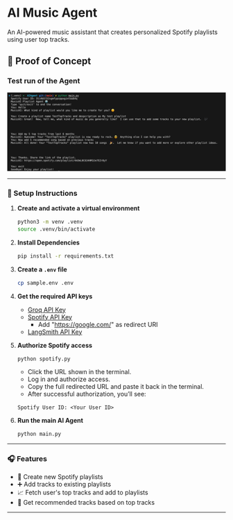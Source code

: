 # AI Music Agent

An AI-powered music assistant that creates personalized Spotify playlists using user top tracks.

## 🚀 Proof of Concept

### Test run of the Agent

![The San Juan Mountains are beautiful!](/img/testrun.png "San Juan Mountains")

---

### 🔧 Setup Instructions

1. **Create and activate a virtual environment**

    ```bash
    python3 -m venv .venv
    source .venv/bin/activate
    ```
2. **Install Dependencies**

    ```bash
    pip install -r requirements.txt
    ```

3. **Create a `.env` file**

    ```bash
    cp sample.env .env
    ```

4. **Get the required API keys**

    - [Groq API Key](https://console.groq.com/keys)
    - [Spotify API Key](https://developer.spotify.com/dashboard)
        - Add "https://google.com/" as redirect URI
    - [LangSmith API Key](https://smith.langchain.com/)

5. **Authorize Spotify access**

    ```bash
    python spotify.py
    ```

    - Click the URL shown in the terminal.
    - Log in and authorize access.
    - Copy the full redirected URL and paste it back in the terminal.
    - After successful authorization, you’ll see:

    ```
    Spotify User ID: <Your User ID>
    ```

6. **Run the main AI Agent**

    ```bash
    python main.py
    ```

---

### 🎧 Features

- 🎵 Create new Spotify playlists
- ➕ Add tracks to existing playlists
- 📈 Fetch user's top tracks and add to playlists
- 🤖 Get recommended tracks based on top tracks

---



